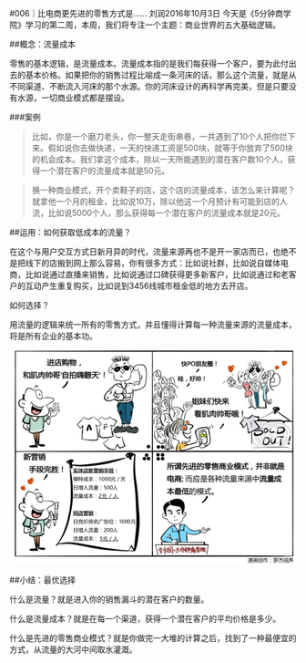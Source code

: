 #006｜比电商更先进的零售方式是……
刘润2016年10月3日
今天是《5分钟商学院》学习的第二周，本周，我们将专注一个主题：商业世界的五大基础逻辑。

##概念：流量成本

零售的基本逻辑，是流量成本。流量成本指的是我们每获得一个客户，要为此付出去的基本价格。如果把你的销售过程比喻成一条河床的话，那么这个流量，就是从不同渠道、不断流入河床的那个水源。你的河床设计的再科学再完美，但是只要没有水源，一切商业模式都是摆设。

###案例

>比如，你是一个磨刀老头，你一整天走街串巷，一共遇到了10个人把你拦下来。假如说你去做快递，一天的快递工资是500块，就等于你放弃了500块的机会成本。我们拿这个成本，除以一天所能遇到的潜在客户数10个人，获得一个潜在客户的流量成本就是50元。

>换一种商业模式，开个卖鞋子的店，这个店的流量成本，该怎么来计算呢？就拿他一个月的租金，比如说10万，除以他这一个月预计有可能到店的人流，比如说5000个人，那么获得每一个潜在客户的流量成本就是20元。

##运用：如何获取低成本的流量？

在这个与用户交互方式日新月异的时代，流量来源再也不是开一家店而已，也绝不是把线下的店搬到网上那么容易，你有很多方式：比如说社群，比如说自媒体电商，比如说通过直播来销售，比如说通过口碑获得更多新客户，比如说通过和老客户的互动产生重复购买，比如说到3456线城市租金低的地方去开店。

如何选择？

用流量的逻辑来统一所有的零售方式，并且懂得计算每一种流量来源的流量成本，将是所有企业的基本功。  

![](./_image/WechatIMG806.jpeg)

##小结：最优选择

什么是流量？就是进入你的销售漏斗的潜在客户的数量。

什么是流量成本？就是在每一个渠道，获得一个潜在客户的平均价格是多少。

什么是先进的零售商业模式？就是你做完一大堆的计算之后，找到了一种最便宜的方式，从流量的大河中间取水灌溉。
